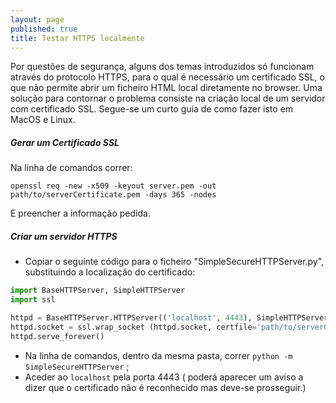 ```yaml
---
layout: page
published: true
title: Testar HTTPS localmente
---
```

Por questões de segurança, alguns dos temas introduzidos só funcionam através do protocolo HTTPS, para o qual é necessário um certificado SSL, o que não permite abrir um ficheiro HTML local diretamente no browser.
Uma solução para contornar o problema consiste na criação local de um servidor com certificado SSL.
Segue-se um curto guia de como fazer isto em MacOS e Linux. 

##### Gerar um Certificado SSL
Na linha de comandos correr: 

```
openssl req -new -x509 -keyout server.pem -out path/to/serverCertificate.pem -days 365 -nodes
```
E preencher a informação pedida.

##### Criar um servidor HTTPS
- Copiar o seguinte código para o ficheiro "SimpleSecureHTTPServer.py", substituindo a localização do certificado:
 
```python
import BaseHTTPServer, SimpleHTTPServer
import ssl

httpd = BaseHTTPServer.HTTPServer(('localhost', 4443), SimpleHTTPServer.SimpleHTTPRequestHandler)
httpd.socket = ssl.wrap_socket (httpd.socket, certfile='path/to/serverCertificate.pem', server_side=True)
httpd.serve_forever()
```
- Na linha de comandos, dentro da mesma pasta, correr `python -m SimpleSecureHTTPServer` ;
- Aceder ao `localhost` pela porta 4443 (
poderá aparecer um aviso a dizer que o certificado não é reconhecido mas deve-se prosseguir.)
